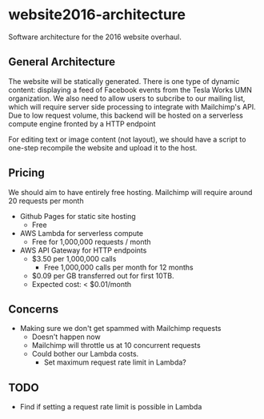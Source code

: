 # website2016-architecture
Software architecture for the 2016 website overhaul.

## General Architecture

The website will be statically generated. There is one type of dynamic content:
displaying a feed of Facebook events from the Tesla Works UMN organization. We
also need to allow users to subcribe to our mailing list, which will require
server side processing to integrate with Mailchimp's API. Due to low request
volume, this backend will be hosted on a serverless compute engine fronted by
a HTTP endpoint

For editing text or image content (not layout), we should have a script to
one-step recompile the website and upload it to the host.

## Pricing

We should aim to have entirely free hosting. Mailchimp will require around 20
requests per month

- Github Pages for static site hosting
  - Free
- AWS Lambda for serverless compute
  - Free for 1,000,000 requests / month
- AWS API Gateway for HTTP endpoints
  - $3.50 per 1,000,000 calls
    - Free 1,000,000 calls per month for 12 months
  - $0.09 per GB transferred out for first 10TB.
  - Expected cost: < $0.01/month

## Concerns

- Making sure we don't get spammed with Mailchimp requests
  - Doesn't happen now
  - Mailchimp will throttle us at 10 concurrent requests
  - Could bother our Lambda costs.
    - Set maximum request rate limit in Lambda?

## TODO

- Find if setting a request rate limit is possible in Lambda
